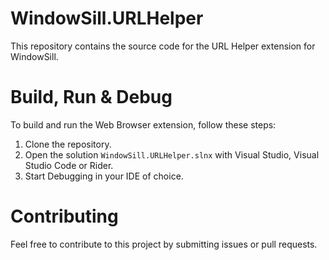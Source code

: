 # WindowSill.URLHelper

This repository contains the source code for the URL Helper extension for WindowSill.

# Build, Run & Debug

To build and run the Web Browser extension, follow these steps:
1. Clone the repository.
1. Open the solution `WindowSill.URLHelper.slnx` with Visual Studio, Visual Studio Code or Rider.
1. Start Debugging in your IDE of choice.

# Contributing

Feel free to contribute to this project by submitting issues or pull requests.